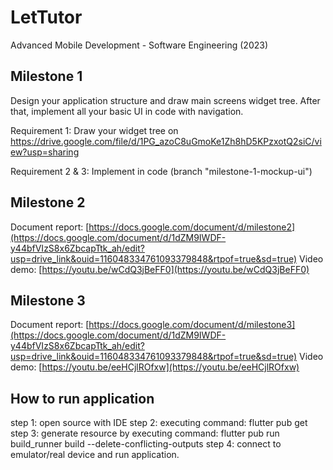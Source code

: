 # LetTutor
Advanced Mobile Development - Software Engineering (2023)

## Milestone 1
Design your application structure and draw main screens widget tree. After that, implement all your basic UI in code with navigation.

Requirement 1: Draw your widget tree on https://drive.google.com/file/d/1PG_azoC8uGmoKe1Zh8hD5KPzxotQ2siC/view?usp=sharing

Requirement 2 & 3: Implement in code (branch "milestone-1-mockup-ui")

## Milestone 2

Document report: [https://docs.google.com/document/d/milestone2](https://docs.google.com/document/d/1dZM9IWDF-y44bfVIzS8x6ZbcapTtk_ah/edit?usp=drive_link&ouid=116048334761093379848&rtpof=true&sd=true)
Video demo: [https://youtu.be/wCdQ3jBeFF0](https://youtu.be/wCdQ3jBeFF0)

## Milestone 3

Document report: [https://docs.google.com/document/d/milestone3](https://docs.google.com/document/d/1dZM9IWDF-y44bfVIzS8x6ZbcapTtk_ah/edit?usp=drive_link&ouid=116048334761093379848&rtpof=true&sd=true)
Video demo: [https://youtu.be/eeHCjlROfxw](https://youtu.be/eeHCjlROfxw)

## How to run application

step 1: open source with IDE
step 2: executing command: flutter pub get
step 3: generate resource by executing command: flutter pub run build_runner build --delete-conflicting-outputs
step 4: connect to emulator/real device and run application.